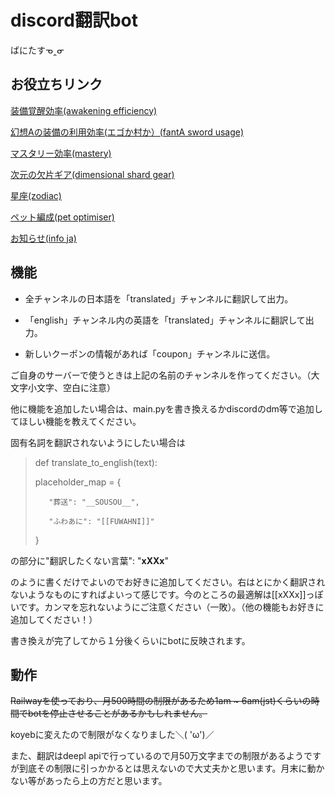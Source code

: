 # discord翻訳bot
ばにたすᓀ‸ᓂ

## お役立ちリンク

[装備覚醒効率(awakening efficiency)](https://docs.google.com/spreadsheets/d/1778ykEIFAdwmHKsvD7eO6IZwJJDqwM1aIkb6-1SG3fs/edit?gid=582548854#gid=582548854)

[幻想Aの装備の利用効率(エゴか村か）(fantA sword usage)](https://github.com/vanitas743/discord_translator/blob/main/casual_player_path.pdf)

[マスタリー効率(mastery)](https://docs.google.com/spreadsheets/d/1tvkYtDlSYwzMNbKAKzib7faO735zEF8lbaB-u7hQWFs/edit?gid=925000323#gid=925000323)

[次元の欠片ギア(dimensional shard gear)](https://docs.google.com/spreadsheets/d/1SSxR3do2473shLlToiq-zJzLkjfY7rl-4jkmwtC7aoE/edit?gid=1538649277#gid=1538649277)

[星座(zodiac)](https://docs.google.com/spreadsheets/d/1Zxched7d37tyqGwqLSZYUcTD3dI6QDPyqiPSQ-h-_00/edit?gid=1366379943#gid=1366379943)

[ペット編成(pet optimiser)](https://xanthir.com/fclass/pets/)

[お知らせ(info ja)](https://announcement.ekgamesserver.com/?ppk=42f47521-f47a-496b-9e90-af01f0f10c37&l=ja)


## 機能
- 全チャンネルの日本語を「translated」チャンネルに翻訳して出力。

- 「english」チャンネル内の英語を「translated」チャンネルに翻訳して出力。

- 新しいクーポンの情報があれば「coupon」チャンネルに送信。

ご自身のサーバーで使うときは上記の名前のチャンネルを作ってください。（大文字小文字、空白に注意）

他に機能を追加したい場合は、main.pyを書き換えるかdiscordのdm等で追加してほしい機能を教えてください。

固有名詞を翻訳されないようにしたい場合は

>def translate_to_english(text):
>
>    placeholder_map = {
>
>        "葬送": "__SOUSOU__",
>
>        "ふわあに": "[[FUWAHNI]]"
>
>    }
>
の部分に"翻訳したくない言葉": "__xXXx__"

のように書くだけでよいのでお好きに追加してください。右はとにかく翻訳されないようなものにすればよいって感じです。今のところの最適解は[[xXXx]]っぽいです。カンマを忘れないようにご注意ください（一敗）。（他の機能もお好きに追加してください！）

書き換えが完了してから１分後くらいにbotに反映されます。



## 動作
~~Railwayを使っており、月500時間の制限があるため1am ~ 6am(jst)くらいの時間でbotを停止させることがあるかもしれません。~~

koyebに変えたので制限がなくなりました＼( 'ω')／

また、翻訳はdeepl apiで行っているので月50万文字までの制限があるようですが到底その制限に引っかかるとは思えないので大丈夫かと思います。月末に動かない等があったら上の方だと思います。
